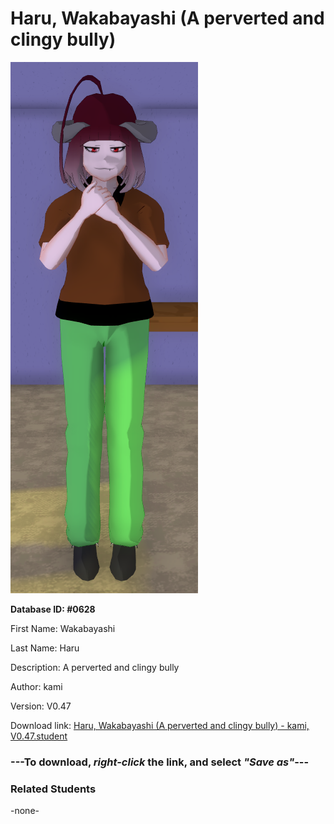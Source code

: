 # Haru, Wakabayashi (A perverted and clingy bully)

<img src="Files/Haru, Wakabayashi (A perverted and clingy bully).png" title="Haru, Wakabayashi (A perverted and clingy bully) - kami, V0.47">

**Database ID: #0628**

First Name: Wakabayashi

Last Name: Haru

Description: A perverted and clingy bully

Author: kami

Version: V0.47

Download link: <a href="https://raw.githubusercontent.com/Arbiter1223/Daigaku-Gurashi-Custom-Students/master/Students/Files/Haru%2C%20Wakabayashi%20(A%20perverted%20and%20clingy%20bully)%20-%20kami%2C%20V0.47.student">Haru, Wakabayashi (A perverted and clingy bully) - kami, V0.47.student</a>

### ---**To download, _right-click_ the link, and select _"Save as"_**---

### Related Students

-none-
